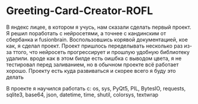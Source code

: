 # Greeting-Card-Creator-ROFL
В яндекс лицее, в котором я учусь, нам сказали сделать первый проект.
Я решил поработать с нейросетями, а точнее с кандинским от сбербанка и fusionbrain.
Воспользовшись корявой документацией, кое как, я сделал проект.
Проект пришлось переделывать несколько раз из-за ттого, что нейросеть прогрессирует и прошлую удобную библиотеку удалили.
вроде как в этом билде есть оишбка с выводом цвета, я не тестировал перед заливанием, но в обычном проекте всё работает хорошо.
Проекту есть куда развиваться и скорее всего я буду это делать

В проекте я научился работать с: os, sys, PyQt5, PIL, BytesIO, requests, sqlite3, base64, json, datetime, time, shutil, colorsys, textwrap
